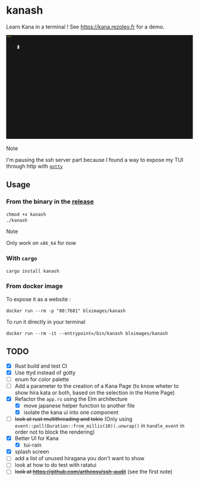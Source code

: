 # kanash

Learn Kana in a terminal !
See https://kana.rezoleo.fr for a demo.

![demo](./assets/demo.gif)

> [!NOTE]
> I'm pausing the ssh server part because I found a way to expose my TUI through http with [`gotty`](https://github.com/yudai/gotty)

## Usage

### From the binary in the [release](https://github.com/benoitlx/kanash/releases/)

```
chmod +x kanash
./kanash
```

> [!NOTE]
> Only work on `x86_64` for now

### With `cargo`

```
cargo install kanash
```

### From docker image

To expose it as a website :
```
docker run --rm -p "80:7681" blximages/kanash
```

To run it directly in your terminal
```
docker run --rm -it --entrypoint=/bin/kanash blximages/kanash
```

## TODO

- [x] Rust build and test CI
- [x] Use ttyd instead of gotty
- [ ] enum for color palette
- [ ] Add a parameter to the creation of a Kana Page (to know wheter to show hira kata or both, based on the selection in the Home Page)
- [x] Refactor the `app.rs` using the Elm architecture
    - [x] move japanese helper function to another file
    - [x] isolate the kana ui into one component
- [ ] ~~look at rust multithreading and tokio~~ (Only using `event::poll(Duration::from_millis(10)).unwrap()` in `handle_event` in order not to block the rendering)
- [x] Better UI for Kana
    - [x] tui-rain
- [x] splash screen
- [ ] add a list of unused hiragana you don't want to show
- [ ] look at how to do test with ratatui
- [ ] ~~look at https://github.com/arthepsy/ssh-audit~~ (see the first note)
